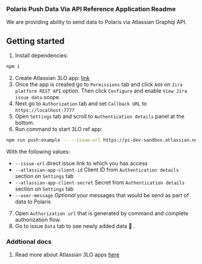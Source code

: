 ### Polaris Push Data Via API Reference Application Readme

We are providing ability to send data to Polaris via Atlassian Graphql API.

## Getting started

1. Install dependencies: 

```bash
npm i
```

2. Create Atlassian 3LO app: [link](https://developer.atlassian.com/console/myapps/create-3lo-app/)
3. Once the app is created go to `Permissions` tab and click `Add` on `Jira platform REST API` option. Then click `Configure` and enable `View Jira issue data` scope.
4. Next go to `Authorization` tab and set `Callback URL` to `https://localhost:7777`
5. Open `Settings` tab and scroll to `Authentication details` panel at the bottom. 
6. Run command to start 3LO ref app:

```bash
npm run push:example -- --issue-url https://pi-dev-sandbox.atlassian.net/browse/AT5-4 --atlassian-app-client-id <APP_CLIENT_ID> --atlassian-app-client-secret <APP_CLIENT_SECRET> --user-message "New message from developer"
```

With the following values:
- `--issue-url` direct issue link to which you has access
- `--atlassian-app-client-id` Client ID from `Authentication details` section on `Settings` tab
- `--atlassian-app-client-secret` Secret from `Authentication details` section on `Settings` tab
- `--user-message` _Optional_ your messages that would be send as part of data to Polaris

7. Open `Authorization url` that is generated by command and complete authorization flow.
8. Go to issue `Data` tab to see newly added data 🎉 .

### Addtional docs

1. Read more about Atlassian 3LO apps [here](https://developer.atlassian.com/cloud/jira/platform/oauth-2-3lo-apps/)
